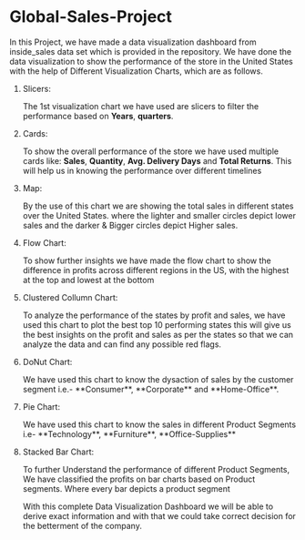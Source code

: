 # Global-Sales-Project

In this Project, we have made a data visualization dashboard from inside_sales data set which is provided in the repository. We have done the data visualization to show the performance of the store in the United States with the help of Different Visualization Charts, which are as follows.

<ol>
  <li>Slicers:</li>
  <p>The 1st visualization chart we have used are slicers to filter the performance based on <b>Years</b>, <b>quarters</b>.  </p>

  <li>Cards:</li>
  <p>To show the overall performance of the store we have used multiple cards like: <b>Sales</b>, <b>Quantity</b>, <b>Avg. Delivery Days</b> and <b>Total Returns</b>. This will help us in knowing the performance over different timelines </p>

  <li>Map:</li>
  <p>By the use of this chart we are showing the total sales in different states over the United States. where the lighter and smaller circles depict lower sales and the darker & Bigger circles depict Higher sales.</p>

  <li>Flow Chart:</li>
  <p>To show further insights we have made the flow chart to show the difference in profits across different regions in the US, with the highest at the top and lowest at the bottom</p>

  <li>Clustered Collumn Chart:</li>
  <p>To analyze the performance of the states by profit and sales, we have used this chart to plot the best top 10 performing states this will give us the best insights on the profit and sales as per the states so that we can analyze the data and can find any possible red flags.</p>

  <li>DoNut Chart:</li>
  <p>We have used this chart to know the dysaction of sales by the customer segment i.e.- **Consumer**, **Corporate** and **Home-Office**.</p>

  <li>Pie Chart:</li>
  <p>We have used this chart to know the sales in different Product Segments i.e- **Technology**, **Furniture**, **Office-Supplies**</p>

  <li>Stacked Bar Chart:</li>
  <p>To further Understand the performance of different Product Segments, We have classified the profits on bar charts based on Product segments. Where every bar depicts a product segment</p>

  With this complete Data Visualization Dashboard we will be able to derive exact information and with that we could take correct decision for the betterment of the company.
</ol>
